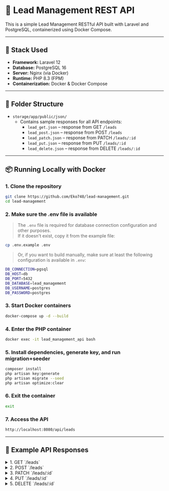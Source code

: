 # 🧩 Lead Management REST API

This is a simple Lead Management RESTful API built with Laravel and PostgreSQL, containerized using Docker Compose.

---

## 🚀 Stack Used

-   **Framework:** Laravel 12
-   **Database:** PostgreSQL 16
-   **Server:** Nginx (via Docker)
-   **Runtime:** PHP 8.3 (FPM)
-   **Containerization:** Docker & Docker Compose

---

## 📂 Folder Structure

-   `storage/app/public/json/`
    -   Contains sample responses for all API endpoints:
        -   `lead_get.json` – response from GET `/leads`
        -   `lead_post.json` – response from POST `/leads`
        -   `lead_patch.json` – response from PATCH `/leads/:id`
        -   `lead_put.json` – response from PUT `/leads/:id`
        -   `lead_delete.json` – response from DELETE `/leads/:id`

---

## 📦 Running Locally with Docker

### 1. Clone the repository

```bash
git clone https://github.com/Eko748/lead-management.git
cd lead-management
```

### 2. Make sure the .env file is available

> The `.env` file is required for database connection configuration and other purposes.  
> If it doesn't exist, copy it from the example file:

```bash
cp .env.example .env
```

> Or, if you want to build manually, make sure at least the following configuration is available in `.env`:

```bash
DB_CONNECTION=pgsql
DB_HOST=db
DB_PORT=5432
DB_DATABASE=lead_management
DB_USERNAME=postgres
DB_PASSWORD=postgres
```

### 3. Start Docker containers

```bash
docker-compose up -d --build
```

### 4. Enter the PHP container

```bash
docker exec -it lead_management_api bash
```

### 5. Install dependencies, generate key, and run migration+seeder

```bash
composer install
php artisan key:generate
php artisan migrate --seed
php artisan optimize:clear
```

### 6. Exit the container

```bash
exit
```

### 7. Access the API

```bash
http://localhost:8080/api/leads
```

---

## 📘 Example API Responses

<details>
<summary>
1. GET `/leads`
</summary>

```json
{
    "code": 200,
    "status": "OK",
    "message": "Leads retrieved successfully",
    "data": [
        {
            "public_id": "4e5d8c32-3a8b-4bdf-9d20-1a3f3e6d1f01",
            "name": "Lead 1",
            "email": "lead1@mail.com",
            "phone": "081234567890",
            "status": "new",
            "created_at": "10-07-2025 08:04:43",
            "updated_at": "10-07-2025 08:04:43",
            "created_by": {
                "public_id": "48935be0-7a8a-4b6c-94d5-b3d3097b7300",
                "name": "Norberto Cassin MD"
            },
            "updated_by": {
                "public_id": "a3b78bdf-0644-4d51-930b-ad423687192a",
                "name": "Abdiel Mayer"
            }
        },
        {
            "public_id": "866f651c-6614-4043-b8e3-33532059784e",
            "name": "Selina Feil",
            "email": "kaitlin03@example.net",
            "phone": "08118913966",
            "status": "new",
            "created_at": "10-07-2025 08:04:43",
            "updated_at": "10-07-2025 08:04:43",
            "created_by": {
                "public_id": "6324e994-c668-4010-893a-a32dc13f0438",
                "name": "Dr. Shawn Moore Sr."
            },
            "updated_by": {
                "public_id": "a3b78bdf-0644-4d51-930b-ad423687192a",
                "name": "Abdiel Mayer"
            }
        },
        {
            "public_id": "2fbe5baa-a75f-4e20-be0d-3ef4a6a7d66f",
            "name": "Prof. Coleman Hilpert V",
            "email": "arlo.heathcote@example.com",
            "phone": "08787213306",
            "status": "qualified",
            "created_at": "10-07-2025 08:04:43",
            "updated_at": "10-07-2025 08:04:43",
            "created_by": {
                "public_id": "2f49145a-4a92-4b89-980f-f85fb45b0ec2",
                "name": "Dr. Dallin Friesen V"
            },
            "updated_by": {
                "public_id": "ecc0f629-a66f-4a47-ae7e-82891b791056",
                "name": "Johnpaul Corwin"
            }
        },
        {
            "public_id": "c98be900-6ad1-47a3-bade-3fa4d79d2402",
            "name": "Mr. Lee Hahn MD",
            "email": "morton65@example.net",
            "phone": "08498418728",
            "status": "qualified",
            "created_at": "10-07-2025 08:04:43",
            "updated_at": "10-07-2025 08:04:43",
            "created_by": {
                "public_id": "7f84e01b-bb3e-420a-aaf0-fbaa9b96bd52",
                "name": "Chadd Grady"
            },
            "updated_by": {
                "public_id": "a3b78bdf-0644-4d51-930b-ad423687192a",
                "name": "Abdiel Mayer"
            }
        },
        {
            "public_id": "728b2fbd-aa10-4e44-9672-8d0e9ed04a1c",
            "name": "Andreane Cremin I",
            "email": "braun.eleanore@example.com",
            "phone": "08334436340",
            "status": "converted",
            "created_at": "10-07-2025 08:04:43",
            "updated_at": "10-07-2025 08:04:43",
            "created_by": {
                "public_id": "67b6eb64-acf5-41df-ac55-b3535cedb350",
                "name": "Anderson Blanda"
            },
            "updated_by": {
                "public_id": "48935be0-7a8a-4b6c-94d5-b3d3097b7300",
                "name": "Norberto Cassin MD"
            }
        },
        {
            "public_id": "477cb068-7893-4e0d-b974-25423b14afd9",
            "name": "Kiarra Stracke",
            "email": "jpouros@example.net",
            "phone": "08921100373",
            "status": "rejected",
            "created_at": "10-07-2025 08:04:43",
            "updated_at": "10-07-2025 08:04:43",
            "created_by": {
                "public_id": "fe89ab1d-ecb1-4f8b-b0e4-74d16ccaa534",
                "name": "Caesar Wyman"
            },
            "updated_by": {
                "public_id": "dd00136a-9c68-492b-af6e-25e394c43811",
                "name": "Kennedy Koelpin"
            }
        },
        {
            "public_id": "6ad0a420-c096-448a-b387-6332bad88587",
            "name": "Jazmyn Kuhic Sr.",
            "email": "jharris@example.com",
            "phone": "08858358372",
            "status": "contacted",
            "created_at": "10-07-2025 08:04:43",
            "updated_at": "10-07-2025 08:04:43",
            "created_by": {
                "public_id": "bffd119f-2912-480c-83d0-0f0e20d06053",
                "name": "Tyrel Christiansen"
            },
            "updated_by": {
                "public_id": "48935be0-7a8a-4b6c-94d5-b3d3097b7300",
                "name": "Norberto Cassin MD"
            }
        },
        {
            "public_id": "12aceb7b-96dc-48fe-a995-029908fb685c",
            "name": "Eladio Trantow",
            "email": "omer.wiza@example.org",
            "phone": "08829104992",
            "status": "new",
            "created_at": "10-07-2025 08:04:43",
            "updated_at": "10-07-2025 08:04:43",
            "created_by": {
                "public_id": "4cc7fba6-07b0-434d-b2b3-42deae68cd12",
                "name": "Darby Jacobson MD"
            },
            "updated_by": {
                "public_id": "4cc7fba6-07b0-434d-b2b3-42deae68cd12",
                "name": "Darby Jacobson MD"
            }
        },
        {
            "public_id": "da24303f-285e-40f4-b727-6ef3edcb8cbd",
            "name": "Montana Johnson",
            "email": "sauer.adriel@example.com",
            "phone": "08912310443",
            "status": "contacted",
            "created_at": "10-07-2025 08:04:43",
            "updated_at": "10-07-2025 08:04:43",
            "created_by": {
                "public_id": "d3b48148-92be-4530-a91e-32ecbcfd7f2d",
                "name": "Kennith Shields"
            },
            "updated_by": {
                "public_id": "b45b44d7-18a4-4ad2-846f-08714e714e68",
                "name": "Gregoria Kautzer IV"
            }
        },
        {
            "public_id": "c9a26777-a95f-439f-af2f-a9733420e0f6",
            "name": "Karley Klocko",
            "email": "trisha.yost@example.com",
            "phone": "08693875721",
            "status": "converted",
            "created_at": "10-07-2025 08:04:43",
            "updated_at": "10-07-2025 08:04:43",
            "created_by": {
                "public_id": "7f6a085f-e3b4-48b1-a1e5-004bfd8ecf6c",
                "name": "Lavada Wisozk PhD"
            },
            "updated_by": {
                "public_id": "a3b78bdf-0644-4d51-930b-ad423687192a",
                "name": "Abdiel Mayer"
            }
        }
    ],
    "pagination": {
        "total": 76,
        "limit": 10,
        "current_page": 1,
        "total_pages": 8
    }
}
```

</details>

<details>
<summary>
2. POST `/leads`
</summary>

```json
{
    "code": 201,
    "status": "Created",
    "message": "Lead created",
    "data": {
        "name": "Lead 2",
        "email": "lead1@mail.com",
        "phone": "+6288121921933",
        "status": "new",
        "public_id": "e4f1b61d-7066-4747-a1e6-a16d23719e95",
        "updated_at": "10-07-2025 15:53:55",
        "created_at": "10-07-2025 15:53:55"
    }
}
```

</details>

<details>
<summary>
3. PATCH `/leads/:id`
</summary>

```json
{
    "code": 200,
    "status": "OK",
    "message": "Lead updated",
    "data": {
        "public_id": "4e5d8c32-3a8b-4bdf-9d20-1a3f3e6d1f01",
        "name": "Lead 1AB",
        "email": "lead1a@mail.com",
        "phone": "088012912121",
        "status": "contacted",
        "created_at": "10-07-2025 15:04:43",
        "updated_at": "10-07-2025 15:47:33"
    }
}
```

</details>

<details>
<summary>
4. PUT `/leads/:id`
</summary>

```json
{
    "code": 200,
    "status": "OK",
    "message": "Lead updated",
    "data": {
        "public_id": "4e5d8c32-3a8b-4bdf-9d20-1a3f3e6d1f01",
        "name": "Lead 1A",
        "email": "lead1a@mail.com",
        "phone": "088012912121",
        "status": "contacted",
        "created_at": "10-07-2025 15:04:43",
        "updated_at": "10-07-2025 15:29:41"
    }
}
```

</details>

<details>
<summary>
5. DELETE `/leads/:id`
</summary>

```json
{
    "code": 200,
    "status": "OK",
    "message": "Lead deleted"
}
```

</details>

